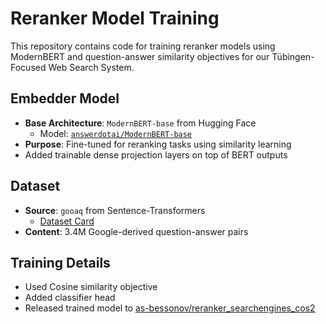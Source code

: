 # Reranker Model Training

This repository contains code for training reranker models using ModernBERT and question-answer similarity objectives for our Tübingen-Focused Web Search System.

## Embedder Model
- **Base Architecture**: `ModernBERT-base` from Hugging Face
  - Model: [`answerdotai/ModernBERT-base`](https://huggingface.co/answerdotai/ModernBERT-base)
- **Purpose**: Fine-tuned for reranking tasks using similarity learning
- Added trainable dense projection layers on top of BERT outputs

## Dataset
- **Source**: `gooaq` from Sentence-Transformers
  - [Dataset Card](https://huggingface.co/datasets/sentence-transformers/gooaq)
- **Content**: 3.4M Google-derived question-answer pairs

## Training Details
- Used Cosine similarity objective
- Added classifier head
- Released trained model to [as-bessonov/reranker_searchengines_cos2](https://huggingface.co/as-bessonov/reranker_searchengines_cos2)
